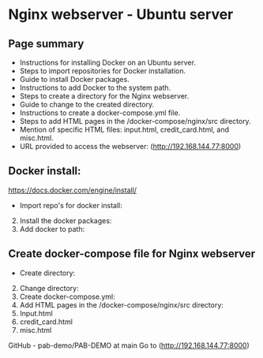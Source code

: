 # Nginx webserver - Ubuntu server

## Page summary
* Instructions for installing Docker on an Ubuntu server.
* Steps to import repositories for Docker installation.
* Guide to install Docker packages.
* Instructions to add Docker to the system path.
* Steps to create a directory for the Nginx webserver.
* Guide to change to the created directory.
* Instructions to create a docker-compose.yml file.
* Steps to add HTML pages in the /docker-compose/nginx/src directory.
* Mention of specific HTML files: input.html, credit_card.html, and misc.html.
* URL provided to access the webserver: (http://192.168.144.77:8000)

## Docker install:
https://docs.docker.com/engine/install/
* Import repo's for docker install:
2. Install the docker packages:
3. Add docker to path:

## Create docker-compose file for Nginx webserver

* Create directory:
2. Change directory:
3. Create docker-compose.yml:
4. Add HTML pages in the /docker-compose/nginx/src directory:
5. Input.html
6. credit_card.html
7. misc.html

GitHub - pab-demo/PAB-DEMO at main
Go to (http://192.168.144.77:8000)


